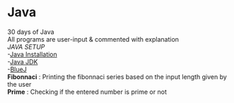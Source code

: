 # Java
30 days of Java\
All programs are user-input & commented with explanation\
*JAVA SETUP*\
-[Java Installation](https://java.com/en/download/help/download_options.html#windows)\
-[Java JDK](https://www.oracle.com/java/technologies/javase-downloads.html)\
-[BlueJ](https://www.bluej.org/)\
**Fibonnaci** : Printing the fibonnaci series based on the input length given by the user\
**Prime** : Checking if the entered number is prime or not

